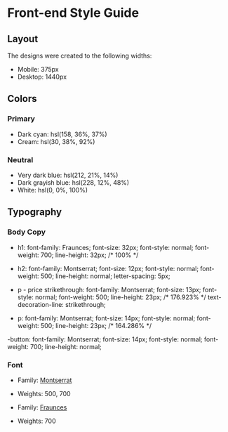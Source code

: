 # Front-end Style Guide

## Layout

The designs were created to the following widths:

- Mobile: 375px
- Desktop: 1440px

## Colors

### Primary

- Dark cyan: hsl(158, 36%, 37%)
- Cream: hsl(30, 38%, 92%)

### Neutral

- Very dark blue: hsl(212, 21%, 14%)
- Dark grayish blue: hsl(228, 12%, 48%)
- White: hsl(0, 0%, 100%)

## Typography

### Body Copy

- h1: 
    font-family: Fraunces;
    font-size: 32px;
    font-style: normal;
    font-weight: 700;
    line-height: 32px; /* 100% */

- h2:
    font-family: Montserrat;
    font-size: 12px;
    font-style: normal;
    font-weight: 500;
    line-height: normal;
    letter-spacing: 5px;

- p - price strikethrough:
    font-family: Montserrat;
    font-size: 13px;
    font-style: normal;
    font-weight: 500;
    line-height: 23px; /* 176.923% */
    text-decoration-line: strikethrough;

- p:
    font-family: Montserrat;
    font-size: 14px;
    font-style: normal;
    font-weight: 500;
    line-height: 23px; /* 164.286% */

-button:
    font-family: Montserrat;
    font-size: 14px;
    font-style: normal;
    font-weight: 700;
    line-height: normal;

### Font

- Family: [Montserrat](https://fonts.google.com/specimen/Montserrat)
- Weights: 500, 700

- Family: [Fraunces](https://fonts.google.com/specimen/Fraunces)
- Weights: 700
